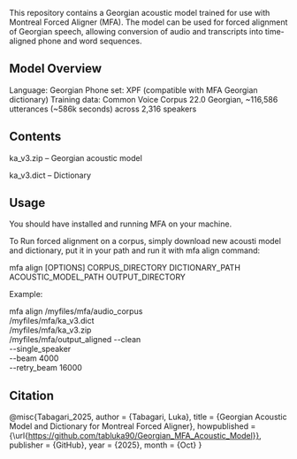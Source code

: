 This repository contains a Georgian acoustic model trained for use with Montreal Forced Aligner (MFA).
The model can be used for forced alignment of Georgian speech, allowing conversion of audio and transcripts into time-aligned phone and word sequences.


 Model Overview
----------------------
Language: Georgian
Phone set: XPF (compatible with MFA Georgian dictionary)
Training data: Common Voice Corpus 22.0 Georgian, ~116,586 utterances (~586k seconds) across 2,316 speakers 

Contents
----------------------
ka_v3.zip – Georgian acoustic model

ka_v3.dict – Dictionary

Usage
----------------------
You should have installed and running MFA on your machine.

To Run forced alignment on a corpus, simply download new acousti model and dictionary, put it in your path and run it with mfa align command:

mfa align [OPTIONS] CORPUS_DIRECTORY DICTIONARY_PATH ACOUSTIC_MODEL_PATH
          OUTPUT_DIRECTORY

Example:

mfa align /myfiles/mfa/audio_corpus \
          /myfiles/mfa/ka_v3.dict \
          /myfiles/mfa/ka_v3.zip \
          /myfiles/mfa/output_aligned
          --clean \
          --single_speaker \
          --beam 4000 \
          --retry_beam 16000

          
Citation
----------------------

@misc{Tabagari_2025,
    author       = {Tabagari, Luka},
    title        = {Georgian Acoustic Model and Dictionary for Montreal Forced Aligner},
    howpublished = {\url{https://github.com/tabluka90/Georgian_MFA_Acoustic_Model}},
    publisher    = {GitHub},
    year         = {2025},
    month        = {Oct}
}
